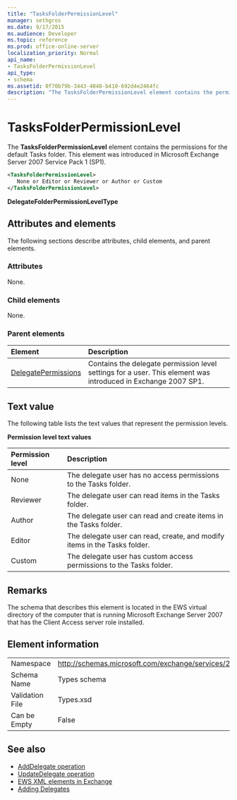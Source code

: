 ```yaml
---
title: "TasksFolderPermissionLevel"
manager: sethgros
ms.date: 9/17/2015
ms.audience: Developer
ms.topic: reference
ms.prod: office-online-server
localization_priority: Normal
api_name:
- TasksFolderPermissionLevel
api_type:
- schema
ms.assetid: 0f70b79b-3443-4048-b410-692d4e2464fc
description: "The TasksFolderPermissionLevel element contains the permissions for the default Tasks folder. This element was introduced in Microsoft Exchange Server 2007 Service Pack 1 (SP1)."
---
```


# TasksFolderPermissionLevel

The **TasksFolderPermissionLevel** element contains the permissions for the default Tasks folder. This element was introduced in Microsoft Exchange Server 2007 Service Pack 1 (SP1). 
  
```xml
<TasksFolderPermissionLevel>
   None or Editor or Reviewer or Author or Custom
</TasksFolderPermissionLevel>
```

**DelegateFolderPermissionLevelType**

## Attributes and elements

The following sections describe attributes, child elements, and parent elements.
  
### Attributes

None.
  
### Child elements

None.
  
### Parent elements

|**Element**|**Description**|
|:-----|:-----|
|[DelegatePermissions](delegatepermissions.md) <br/> |Contains the delegate permission level settings for a user. This element was introduced in Exchange 2007 SP1.  <br/> |
   
## Text value

The following table lists the text values that represent the permission levels.
  
**Permission level text values**

|**Permission level**|**Description**|
|:-----|:-----|
|None  <br/> |The delegate user has no access permissions to the Tasks folder.  <br/> |
|Reviewer  <br/> |The delegate user can read items in the Tasks folder.  <br/> |
|Author  <br/> |The delegate user can read and create items in the Tasks folder.  <br/> |
|Editor  <br/> |The delegate user can read, create, and modify items in the Tasks folder.  <br/> |
|Custom  <br/> |The delegate user has custom access permissions to the Tasks folder.  <br/> |
   
## Remarks

The schema that describes this element is located in the EWS virtual directory of the computer that is running Microsoft Exchange Server 2007 that has the Client Access server role installed.
  
## Element information

|||
|:-----|:-----|
|Namespace  <br/> |http://schemas.microsoft.com/exchange/services/2006/types  <br/> |
|Schema Name  <br/> |Types schema  <br/> |
|Validation File  <br/> |Types.xsd  <br/> |
|Can be Empty  <br/> |False  <br/> |
   
## See also

- [AddDelegate operation](adddelegate-operation.md)
- [UpdateDelegate operation](updatedelegate-operation.md)
- [EWS XML elements in Exchange](ews-xml-elements-in-exchange.md)
- [Adding Delegates](http://msdn.microsoft.com/library/3a744150-66a3-4a13-9433-793603ba5038%28Office.15%29.aspx)

